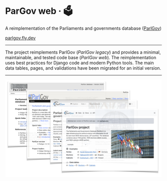 # ParGov web · 🗳️

A reimplementation of the Parliaments and governments database
([ParlGov](https://www.parlgov.org/))

[parlgov.fly.dev](https://parlgov.fly.dev/)

---

The project reimplements ParlGov (_ParlGov legacy_) and provides a minimal,
maintainable, and tested code base (_ParlGov web_). The reimplementation uses
best practices for Django code and modern Python tools. The main data tables,
pages, and validations have been migrated for an initial version.

---

![ParlGov Web 2007–2024](./assets/parlgov-web.png)
